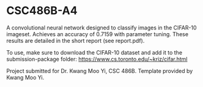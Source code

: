 # CSC486B-A4

A convolutional neural network designed to classify images in the CIFAR-10 imageset. Achieves an accuracy of 0.7159 with parameter tuning. These results are detailed in the short report (see report.pdf).

To use, make sure to download the CIFAR-10 dataset and add it to the submission-package folder: https://www.cs.toronto.edu/~kriz/cifar.html

Project submitted for Dr. Kwang Moo Yi, CSC 486B. Template provided by Kwang Moo Yi.
